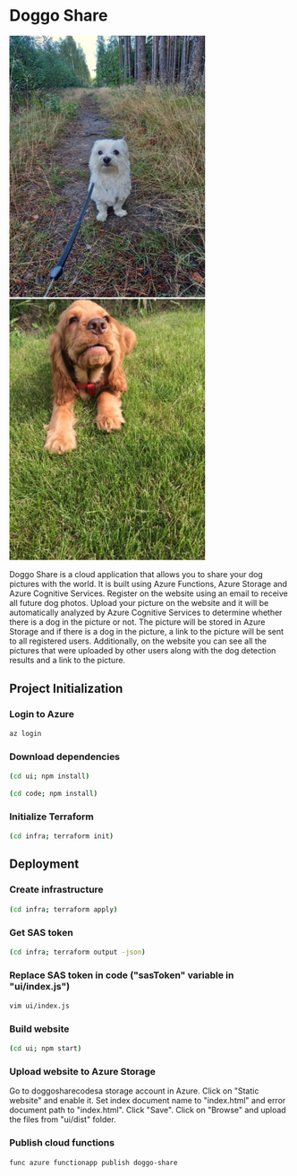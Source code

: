 # Doggo Share

<p float="left">
  <img src="pictures/dog_1.jpg" width="350">
  <img src="pictures/dog_2.jpg" width="350">
</p>

Doggo Share is a cloud application that allows you to share your dog pictures with the world. It is built using Azure Functions, Azure Storage and Azure Cognitive Services.
Register on the website using an email to receive all future dog photos. Upload your picture on the website and it will be automatically analyzed by Azure Cognitive Services to determine whether there is a dog in the picture or not. The picture will be stored in Azure Storage and if there is a dog in the picture, a link to the picture will be sent to all registered users. Additionally, on the website you can see all the pictures that were uploaded by other users along with the dog detection results and a link to the picture.

## Project Initialization

### Login to Azure
```bash
az login
```

### Download dependencies
```bash
(cd ui; npm install)
```

```bash
(cd code; npm install)
```

### Initialize Terraform
```bash
(cd infra; terraform init)
```

## Deployment

### Create infrastructure
```bash
(cd infra; terraform apply)
```

### Get SAS token
```bash
(cd infra; terraform output -json)
```

### Replace SAS token in code ("sasToken" variable in "ui/index.js")
```bash
vim ui/index.js
```

### Build website
```bash
(cd ui; npm start)
```

### Upload website to Azure Storage
Go to doggosharecodesa storage account in Azure. Click on "Static website" and enable it. Set index document name to "index.html" and error document path to "index.html". Click "Save". Click on "Browse" and upload the files from "ui/dist" folder.

### Publish cloud functions
```bash
func azure functionapp publish doggo-share
```

